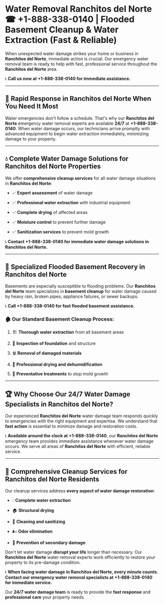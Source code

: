 # Water Removal Ranchitos del Norte ☎ +1-888-338-0140 | Flooded Basement Cleanup & Water Extraction (Fast & Reliable)

When unexpected water damage strikes your home or business in **Ranchitos del Norte**, immediate action is crucial. Our emergency water removal team is ready to help with fast, professional service throughout the **Ranchitos del Norte** area. 

📞 **Call us now at +1-888-338-0140 for immediate assistance.**
---
## 🚀 Rapid Response in Ranchitos del Norte When You Need It Most
Water emergencies don't follow a schedule. That's why our **Ranchitos del Norte** emergency water removal experts are available **24/7** at **+1-888-338-0140**. When water damage occurs, our technicians arrive promptly with advanced equipment to begin water extraction immediately, minimizing damage to your property.
---
## 💧 Complete Water Damage Solutions for Ranchitos del Norte Properties
We offer **comprehensive cleanup services** for all water damage situations in **Ranchitos del Norte**:
- ✅ **Expert assessment** of water damage  
- ✅ **Professional water extraction** with industrial equipment  
- ✅ **Complete drying** of affected areas  
- ✅ **Moisture control** to prevent further damage  
- ✅ **Sanitization services** to prevent mold growth  
📞 **Contact +1-888-338-0140 for immediate water damage solutions in Ranchitos del Norte.**
---
## 🌊 Specialized Flooded Basement Recovery in Ranchitos del Norte
Basements are especially susceptible to flooding problems. Our **Ranchitos del Norte** team specializes in **basement cleanup** for water damage caused by heavy rain, broken pipes, appliance failures, or sewer backups. 
📞 **Call +1-888-338-0140 for fast flooded basement assistance.**
### 🏚️ Our Standard Basement Cleanup Process:
1. 🏗️ **Thorough water extraction** from all basement areas  
2. 🔎 **Inspection of foundation** and structure  
3. 🗑️ **Removal of damaged materials**  
4. 💨 **Professional drying and dehumidification**  
5. 🚫 **Preventative treatments** to stop mold growth  
---
## 🏆 Why Choose Our 24/7 Water Damage Specialists in Ranchitos del Norte?
Our experienced **Ranchitos del Norte** water damage team responds quickly to emergencies with the right equipment and expertise. We understand that **fast action** is essential to minimize damage and restoration costs.
📞 **Available around the clock at +1-888-338-0140**, our **Ranchitos del Norte** emergency team provides immediate assistance whenever water damage occurs. We serve all areas of **Ranchitos del Norte** with efficient, reliable service.
---
## 🧹 Comprehensive Cleanup Services for Ranchitos del Norte Residents
Our cleanup services address **every aspect of water damage restoration**:
- 💧 **Complete water extraction**  
- 🏠 **Structural drying**  
- 🧼 **Cleaning and sanitizing**  
- 🌬️ **Odor elimination**  
- 🚫 **Prevention of secondary damage**  
Don't let water damage **disrupt your life** longer than necessary. Our **Ranchitos del Norte** water removal experts work efficiently to restore your property to its pre-damage condition.
📞 **When facing water damage in Ranchitos del Norte, every minute counts. Contact our emergency water removal specialists at +1-888-338-0140 for immediate service.**
Our **24/7 water damage team** is ready to provide the **fast response** and **professional care** your property needs.
